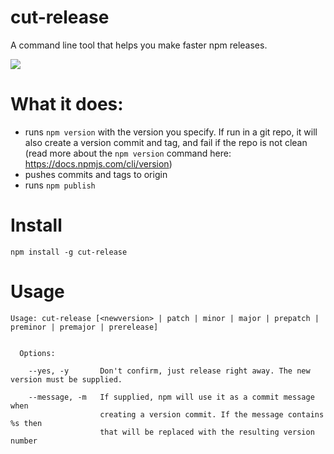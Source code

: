 # cut-release

A command line tool that helps you make faster npm releases.

![](https://github.com/bjoerge/cut-release/blob/master/demo.gif)

# What it does:

  * runs `npm version` with the version you specify. If run in a git repo, it will also create a version commit and tag, and fail if the repo is not clean (read more about the `npm version` command here: https://docs.npmjs.com/cli/version)
  * pushes commits and tags to origin
  * runs `npm publish`

# Install

    npm install -g cut-release

# Usage 

```
Usage: cut-release [<newversion> | patch | minor | major | prepatch | preminor | premajor | prerelease]


  Options:

    --yes, -y       Don't confirm, just release right away. The new version must be supplied.

    --message, -m   If supplied, npm will use it as a commit message when
                    creating a version commit. If the message contains %s then
                    that will be replaced with the resulting version number
```